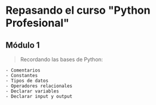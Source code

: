 # Repasando el curso "Python Profesional"

## Módulo 1

> Recordando las bases de Python:

    - Comentarios
    - Constantes
    - Tipos de datos
    - Operadores relacionales
    - Declarar variables
    - Declarar input y output